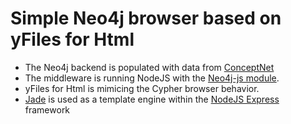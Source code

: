 # Simple Neo4j browser based on yFiles for Html 

- The Neo4j backend is populated with data from [ConceptNet](http://maxdemarzi.com/2013/05/13/knowledge-bases-in-neo4j/)
- The middleware is running NodeJS with the [Neo4j-js module](https://github.com/bretcope/neo4j-js).
- yFiles for Html is mimicing the Cypher browser behavior.
- [Jade](http://jade-lang.com) is used as a template engine within the [NodeJS Express](http://expressjs.com) framework

